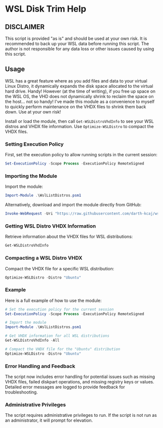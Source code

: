 # WSL Disk Trim Help

## DISCLAIMER
This script is provided "as is" and should be used at your own risk. It is recommended to back up your WSL data before running this script. The author is not responsible for any data loss or other issues caused by using this script.



## Usage 
WSL has a great feature where as you add files and data to your virtual Linux Distro, it dynamically expands the disk space allocated to the virtual hard drive. Handy! However (at the time of writing), if you free up space on the WSL OS, the VHD does not dynamically shrink to reclaim the space on the host... not so handy!
I've made this module as a convenience to myself to quickly perform maintenance on the VHDX files to shrink them back down. Use at your own risk!

Install or load the module, then call `Get-WSLDistroVhdInfo` to see your WSL distros and VHDX file information. Use `Optimize-WSLDistro` to compact the VHDX files.

### Setting Execution Policy
First, set the execution policy to allow running scripts in the current session:
```powershell
Set-ExecutionPolicy -Scope Process -ExecutionPolicy RemoteSigned
```

### Importing the Module
Import the module:
```powershell
Import-Module .\WslListDistros.psm1
```

Alternatively, download and import the module directly from GitHub:
```powershell
Invoke-WebRequest -Uri "https://raw.githubusercontent.com/darth-kcaj/wsl-disk-trim/refs/heads/main/WslDiskTrim.psm1" -OutFile "WslListDistros.psm1"; Import-Module .\WslListDistros.psm1
```

### Getting WSL Distro VHDX Information
Retrieve information about the VHDX files for WSL distributions:
```powershell
Get-WSLDistroVhdInfo
```

### Compacting a WSL Distro VHDX
Compact the VHDX file for a specific WSL distribution:
```powershell
Optimize-WSLDistro -Distro "Ubuntu"
```

### Example
Here is a full example of how to use the module:
```powershell
# Set the execution policy for the current session
Set-ExecutionPolicy -Scope Process -ExecutionPolicy RemoteSigned

# Import the module
Import-Module .\WslListDistros.psm1

# Get VHDX information for all WSL distributions
Get-WSLDistroVhdInfo -All

# Compact the VHDX file for the "Ubuntu" distribution
Optimize-WSLDistro -Distro "Ubuntu"
```

### Error Handling and Feedback
The script now includes error handling for potential issues such as missing VHDX files, failed diskpart operations, and missing registry keys or values. Detailed error messages are logged to provide feedback for troubleshooting.

### Administrative Privileges
The script requires administrative privileges to run. If the script is not run as an administrator, it will prompt for elevation.
